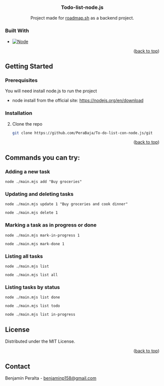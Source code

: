 <a id="readme-top"></a>

<h3 align="center">Todo-list-node.js</h3>

  <p align="center">
    Project made for <a href="https://roadmap.sh/projects/task-tracker">roadmap.sh</a> as a backend project.


### Built With


* [![Node][Nodejs.org]][Node-url]

<p align="right">(<a href="#readme-top">back to top</a>)</p>



<!-- GETTING STARTED -->
## Getting Started

### Prerequisites

You will need install node.js to run the project

* node
  install from the official site:
  https://nodejs.org/en/download
  
### Installation

2. Clone the repo
   ```sh
   git clone https://github.com/PeraBaja/To-do-list-con-node.js/git
   ```
   
<p align="right">(<a href="#readme-top">back to top</a>)</p>

## Commands you can try:

### Adding a new task
```
node ./main.mjs add "Buy groceries"
```


### Updating and deleting tasks
```
node ./main.mjs update 1 "Buy groceries and cook dinner"
```
```
node ./main.mjs delete 1
```
### Marking a task as in progress or done
```
node ./main.mjs mark-in-progress 1
```
```
node ./main.mjs mark-done 1
```
### Listing all tasks
```
node ./main.mjs list
```
```
node ./main.mjs list all
```
### Listing tasks by status
```
node ./main.mjs list done
```
```
node ./main.mjs list todo
```
```
node ./main.mjs list in-progress
```

<!-- LICENSE -->
## License

Distributed under the MIT License.

<p align="right">(<a href="#readme-top">back to top</a>)</p>

<!-- CONTACT -->
## Contact

Benjamín Peralta - benjaminp158@gmail.com


<!-- MARKDOWN LINKS & IMAGES -->
<!-- https://www.markdownguide.org/basic-syntax/#reference-style-links -->
[contributors-shield]: https://img.shields.io/github/contributors/github_username/repo_name.svg?style=for-the-badge
[contributors-url]: https://github.com/github_username/repo_name/graphs/contributors
[forks-shield]: https://img.shields.io/github/forks/github_username/repo_name.svg?style=for-the-badge
[forks-url]: https://github.com/github_username/repo_name/network/members
[stars-shield]: https://img.shields.io/github/stars/github_username/repo_name.svg?style=for-the-badge
[stars-url]: https://github.com/github_username/repo_name/stargazers
[issues-shield]: https://img.shields.io/github/issues/github_username/repo_name.svg?style=for-the-badge
[issues-url]: https://github.com/github_username/repo_name/issues
[license-shield]: https://img.shields.io/github/license/github_username/repo_name.svg?style=for-the-badge
[license-url]: https://github.com/github_username/repo_name/blob/master/LICENSE.txt
[linkedin-shield]: https://img.shields.io/badge/-LinkedIn-black.svg?style=for-the-badge&logo=linkedin&colorB=555
[linkedin-url]: https://linkedin.com/in/linkedin_username
[Nodejs.org]: https://img.shields.io/node/v-lts/:packageName
[Node-url]: https://nodejs.org/en

